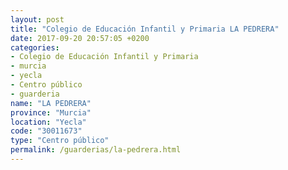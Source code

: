 ```yaml
---
layout: post
title: "Colegio de Educación Infantil y Primaria LA PEDRERA"
date: 2017-09-20 20:57:05 +0200
categories:
- Colegio de Educación Infantil y Primaria
- murcia
- yecla
- Centro público
- guarderia
name: "LA PEDRERA"
province: "Murcia"
location: "Yecla"
code: "30011673"
type: "Centro público"
permalink: /guarderias/la-pedrera.html
---
```

